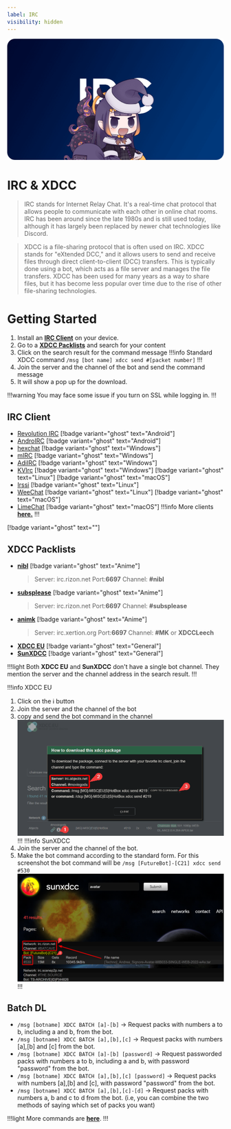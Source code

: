 ```yaml
---
label: IRC
visibility: hidden
---
```

![](/static/thumb/irc.png)
# IRC & XDCC

>IRC stands for Internet Relay Chat. It's a real-time chat protocol that allows people to communicate with each other in online chat rooms. IRC has been around since the late 1980s and is still used today, although it has largely been replaced by newer chat technologies like Discord.

>XDCC is a file-sharing protocol that is often used on IRC. XDCC stands for "eXtended DCC," and it allows users to send and receive files through direct client-to-client (DCC) transfers. This is typically done using a bot, which acts as a file server and manages the file transfers. XDCC has been used for many years as a way to share files, but it has become less popular over time due to the rise of other file-sharing technologies.

# Getting Started
1. Install an [**IRC Client**](#irc-client) on your device.
2. Go to a [**XDCC Packlists**](#xdcc-packlists) and search for your content
3. Click on the search result for the command message 
!!!info
Standard XDCC command `/msg [bot name] xdcc send #[packet number]`
!!!
4. Join the server and the channel of the bot and send the command message
5. It will show a pop up for the download.

!!!warning
You may face some issue if you turn on SSL while logging in.
!!!


## IRC Client
- [Revolution IRC](https://play.google.com/store/apps/details?id=io.mrarm.irc)		[!badge variant="ghost" text="Android"]
- [AndroIRC](https://play.google.com/store/apps/details?id=com.androirc&hl=en&gl=US)		[!badge variant="ghost" text="Android"]
- [hexchat](https://hexchat.github.io/)		[!badge variant="ghost" text="Windows"]
- [mIRC](https://www.mirc.com/)		[!badge variant="ghost" text="Windows"]
- [AdiIRC](https://adiirc.com/)	[!badge variant="ghost" text="Windows"]
- [KVIrc](https://github.com/kvirc/KVIrc/releases) [!badge variant="ghost" text="Windows"] [!badge variant="ghost" text="Linux"] [!badge variant="ghost" text="macOS"]
- [Irssi](https://irssi.org/)	[!badge variant="ghost" text="Linux"]
- [WeeChat](https://weechat.org/)	[!badge variant="ghost" text="Linux"] [!badge variant="ghost" text="macOS"]
- [LimeChat](https://apps.apple.com/us/app/limechat/id414030210) [!badge variant="ghost" text="macOS"]
!!!info
More clients [**here.**](https://ircv3.net/software/clients)
!!!

[!badge variant="ghost" text=""]

## XDCC Packlists
- [**nibl**](https://nibl.co.uk/search)	[!badge variant="ghost" text="Anime"]
	> Server: irc.rizon.net Port:**6697**
	> Channel: **#nibl**
- [**subsplease**](https://subsplease.org/xdcc/) [!badge variant="ghost" text="Anime"]
	> Server: irc.rizon.net Port:**6697**
	> Channel: **#subsplease**
- [**animk**](https://animk.info/xdcc/) [!badge variant="ghost" text="Anime"]
	> Server: irc.xertion.org Port:**6697**
	> Channel: **#MK** or **XDCCLeech**
- [**XDCC EU**](https://www.xdcc.eu/)	[!badge variant="ghost" text="General"]
- [**SunXDCC**](https://sunxdcc.com/)	[!badge variant="ghost" text="General"]


!!!light Both **XDCC EU** and **SunXDCC** don't have a single bot channel. They mention the server and the channel address in the search result.
!!!

!!!info XDCC EU
1. Click on the ℹ️ button
2. Join the server and the channel of the bot
3. copy and send the bot command in the channel
    ![XDCC EU](/static/ss/irc/xdcceu.png)
!!!
!!!info SunXDCC
1. Join the server and the channel of the bot. 
2. Make the bot command according to the standard form. For this screenshot the bot command will be `/msg [FutureBot]-[C21] xdcc send #530`
	![SunXDCC](/static/ss/irc/sunxdcc.png)
!!!

## Batch DL

- `/msg [botname] XDCC BATCH [a]-[b]` → Request packs with numbers a to b, including a and b, from the bot.
- `/msg [botname] XDCC BATCH [a],[b],[c]` → Request packs with numbers [a],[b] and [c] from the bot.
- `/msg [botname] XDCC BATCH [a]-[b] [password]` → Request passworded packs with numbers a to b, including a and b, with password "password" from the bot.
- `/msg [botname] XDCC BATCH [a],[b],[c] [password]` → Request packs with numbers [a],[b] and [c], with password "password" from the bot.
- `/msg [botname] XDCC BATCH [a],[b],[c]-[d]` → Request packs with numbers a, b and c to d from the bot. (i.e, you can combine the two methods of saying which set of packs you want)

!!!light More commands are [**here**](https://wiki.xertion.org/w/XDCC_Commands).
!!!